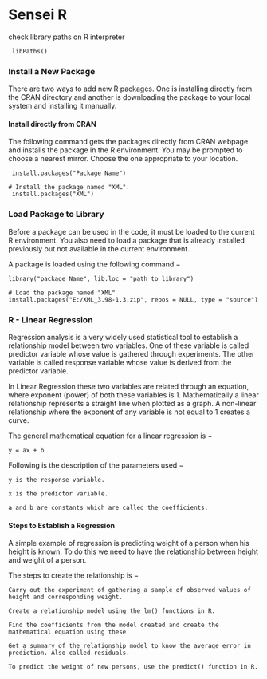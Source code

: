 # Sensei R

check library paths on R interpreter
```
.libPaths()
```

### Install a New Package

There are two ways to add new R packages. One is installing directly from the CRAN directory and another is downloading the package to your local system and installing it manually.
#### Install directly from CRAN

The following command gets the packages directly from CRAN webpage and installs the package in the R environment. You may be prompted to choose a nearest mirror. Choose the one appropriate to your location.
```
 install.packages("Package Name")

# Install the package named "XML".
 install.packages("XML")
```
### Load Package to Library

Before a package can be used in the code, it must be loaded to the current R environment. You also need to load a package that is already installed previously but not available in the current environment.

A package is loaded using the following command −
```
library("package Name", lib.loc = "path to library")

# Load the package named "XML"
install.packages("E:/XML_3.98-1.3.zip", repos = NULL, type = "source")
```

### R - Linear Regression

Regression analysis is a very widely used statistical tool to establish a relationship model between two variables. One of these variable is called predictor variable whose value is gathered through experiments. The other variable is called response variable whose value is derived from the predictor variable.

In Linear Regression these two variables are related through an equation, where exponent (power) of both these variables is 1. Mathematically a linear relationship represents a straight line when plotted as a graph. A non-linear relationship where the exponent of any variable is not equal to 1 creates a curve.

The general mathematical equation for a linear regression is −
```
y = ax + b
```
Following is the description of the parameters used −

    y is the response variable.

    x is the predictor variable.

    a and b are constants which are called the coefficients.

#### Steps to Establish a Regression

A simple example of regression is predicting weight of a person when his height is known. To do this we need to have the relationship between height and weight of a person.

The steps to create the relationship is −

    Carry out the experiment of gathering a sample of observed values of height and corresponding weight.

    Create a relationship model using the lm() functions in R.

    Find the coefficients from the model created and create the mathematical equation using these

    Get a summary of the relationship model to know the average error in prediction. Also called residuals.

    To predict the weight of new persons, use the predict() function in R.

